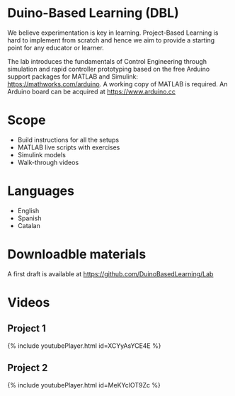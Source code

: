 # Duino-Based Learning (DBL)
We believe experimentation is key in learning. Project-Based Learning is hard to implement from scratch and hence we aim to provide a starting point for any educator or learner.

The lab introduces the fundamentals of Control Engineering through simulation and rapid controller prototyping based on the free Arduino support packages for MATLAB and Simulink: https://mathworks.com/arduino. A working copy of MATLAB is required. An Arduino board can be acquired at https://www.arduino.cc

# Scope
- Build instructions for all the setups
- MATLAB live scripts with exercises
- Simulink models
- Walk-through videos

# Languages
- English
- Spanish
- Catalan

# Downloadble materials
A first draft is available at https://github.com/DuinoBasedLearning/Lab

# Videos

## Project 1
{% include youtubePlayer.html id=XCYyAsYCE4E %}
<br />
 
## Project 2
{% include youtubePlayer.html id=MeKYclOT9Zc %}
<br />
